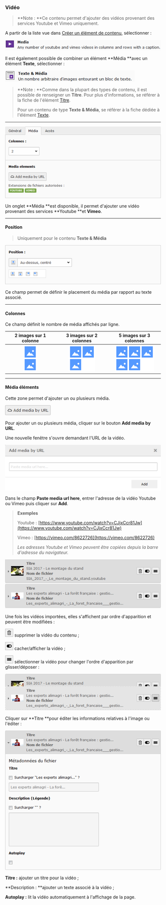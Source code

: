 ### Vidéo

> **Note : **Ce contenu permet d'ajouter des vidéos provenant des services Youtube et Vimeo uniquement.

A partir de la liste vue dans [Créer un élément de contenu](/types-de-contenu/creer-un-element-de-contenu.md), sélectionner :

![](/assets/add_content_media.png)

Il est également possible de combiner un élément **Média **avec un élément **Texte**, sélectionner :

![](/assets/add_content_media_texte.png)

> **Note : **Comme dans la plupart des types de contenu, il est possible de renseigner un **Titre**. Pour plus d'informations, se référer à la fiche de l'élément [Titre](/types-de-contenu/types-de-contenu/titre.md).
>
> Pour un contenu de type **Texte & Média**, se référer à la fiche dédiée à l'élément [Texte](/types-de-contenu/types-de-contenu/texte.md).

---

![](/assets/add_content_media_ong.png)

Un onglet **Média **est disponible, il permet d'ajouter une vidéo provenant des services **Youtube **et **Vimeo**.

---

#### Position

> Uniquement pour le contenu **Texte & Média**

![](/assets/add_content_img_pos.png)

Ce champ permet de définir le placement du média par rapport au texte associé.

---

#### **Colonnes**

Ce champ définit le nombre de média affichés par ligne.

| 2 images sur 1 colonne | 3 images sur 2 colonnes | 5 images sur 3 colonnes |
| :---: | :---: | :---: |
| ![](/assets/add_content_img_ex3.png) | ![](/assets/add_content_img_ex1.png) | ![](/assets/add_content_img_ex2.png) |

---

#### Média éléments

Cette zone permet d'ajouter un ou plusieurs média.

![](/assets/add_content_media_btn.png)

Pour ajouter un ou plusieurs média, cliquer sur le bouton **Add media by URL**.

Une nouvelle fenêtre s'ouvre demandant l'URL de la vidéo.

![](/assets/add_content_media_popup.png)

Dans le champ **Paste media url here**, entrer l'adresse de la vidéo Youtube ou Vimeo puis cliquer sur **Add**.

> **Exemples**
>
> Youtube : [https://www.youtube.com/watch?v=CJjxCcr81Jw](https://www.youtube.com/watch?v=CJjxCcr81Jw)
>
> Vimeo : [https://vimeo.com/8622726](https://vimeo.com/8622726)
>
> _Les adresses Youtube et Vimeo peuvent être copiées depuis la barre d'adresse du navigateur._

![](/assets/add_content_media_liste.png)

Une fois les vidéos importées, elles s'affichent par ordre d'apparition et peuvent être modifiées :

![](/assets/rm_btn.png) supprimer la vidéo du contenu ;

![](/assets/hide_btn.png) cacher/afficher la vidéo ;

![](/assets/btn_select.png) sélectionner la vidéo pour changer l'ordre d'apparition par glisser/déposer :

![](/assets/add_content_media_ordre.png)

Cliquer sur **Titre **pour éditer les informations relatives à l'image ou l'éditer :

![](/assets/add_content_media_detail.png)

**Titre :** ajouter un titre pour la vidéo ;

**Description : **ajouter un texte associé à la vidéo ;

**Autoplay :** lit la vidéo automatiquement à l'affichage de la page.

